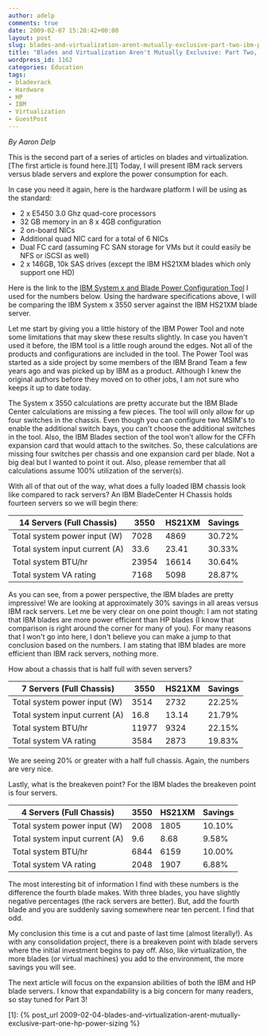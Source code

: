 ```yaml
---
author: adelp
comments: true
date: 2009-02-07 15:20:42+00:00
layout: post
slug: blades-and-virtualization-arent-mutually-exclusive-part-two-ibm-power-sizing
title: "Blades and Virtualization Aren't Mutually Exclusive: Part Two, IBM Power Sizing"
wordpress_id: 1162
categories: Education
tags:
- bladevrack
- Hardware
- HP
- IBM
- Virtualization
- GuestPost
---
```


_By Aaron Delp_

This is the second part of a series of articles on blades and virtualization. [The first article is found here.][1] Today, I will present IBM rack servers versus blade servers and explore the power consumption for each.

In case you need it again, here is the hardware platform I will be using as the standard:

* 2 x E5450 3.0 Ghz quad-core processors  
* 32 GB memory in an 8 x 4GB configuration  
* 2 on-board NICs  
* Additional quad NIC card for a total of 6 NICs  
* Dual FC card (assuming FC SAN storage for VMs but it could easily be NFS or iSCSI as well)  
* 2 x 146GB, 10k SAS drives (except the IBM HS21XM blades which only support one HD)

Here is the link to the [IBM System x and Blade Power Configuration Tool](http://www-03.ibm.com/systems/bladecenter/resources/powerconfig/index.html) I used for the numbers below. Using the hardware specifications above, I will be comparing the IBM System x 3550 server against the IBM HS21XM blade server.

Let me start by giving you a little history of the IBM Power Tool and note some limitations that may skew these results slightly. In case you haven't used it before, the IBM tool is a little rough around the edges. Not all of the products and configurations are included in the tool. The Power Tool was started as a side project by some members of the IBM Brand Team a few years ago and was picked up by IBM as a product. Although I knew the original authors before they moved on to other jobs, I am not sure who keeps it up to date today.

The System x 3550 calculations are pretty accurate but the IBM Blade Center calculations are missing a few pieces. The tool will only allow for up four switches in the chassis. Even though you can configure two MSIM's to enable the additional switch bays, you can't choose the additional switches in the tool. Also, the IBM Blades section of the tool won't allow for the CFFh expansion card that would attach to the switches. So, these calculations are missing four switches per chassis and one expansion card per blade. Not a big deal but I wanted to point it out. Also, please remember that all calculations assume 100% utilization of the server(s).

With all of that out of the way, what does a fully loaded IBM chassis look like compared to rack servers? An IBM BladeCenter H Chassis holds fourteen servers so we will begin there:

| 14 Servers (Full Chassis)     | 3550  | HS21XM | Savings |
|-------------------------------|-------|--------|---------|
| Total system power input (W)  | 7028  | 4869   | 30.72%  |
| Total system input current (A)| 33.6  | 23.41  | 30.33%  |
| Total system BTU/hr           | 23954 | 16614  | 30.64%  |
| Total system VA rating        | 7168  | 5098   | 28.87%  |

As you can see, from a power perspective, the IBM blades are pretty impressive! We are looking at approximately 30% savings in all areas versus IBM rack servers. Let me be very clear on one point though: I am not stating that IBM blades are more power efficient than HP blades (I know that comparison is right around the corner for many of you). For many reasons that I won't go into here, I don't believe you can make a jump to that conclusion based on the numbers. I am stating that IBM blades are more efficient than IBM rack servers, nothing more.

How about a chassis that is half full with seven servers?

| 7 Servers (Full Chassis)      | 3550  | HS21XM | Savings |
|-------------------------------|-------|--------|---------|
| Total system power input (W)  | 3514  | 2732   | 22.25%  |
| Total system input current (A)| 16.8  | 13.14  | 21.79%  |
| Total system BTU/hr           | 11977 | 9324   | 22.15%  |
| Total system VA rating        | 3584  | 2873   | 19.83%  |

We are seeing 20% or greater with a half full chassis. Again, the numbers are very nice.

Lastly, what is the breakeven point? For the IBM blades the breakeven point is four servers.

| 4 Servers (Full Chassis)      | 3550  | HS21XM | Savings |
|-------------------------------|-------|--------|---------|
| Total system power input (W)  | 2008  | 1805   | 10.10%  |
| Total system input current (A)| 9.6   | 8.68   | 9.58%   |
| Total system BTU/hr           | 6844  | 6159   | 10.00%  |
| Total system VA rating        | 2048  | 1907   | 6.88%   |

The most interesting bit of information I find with these numbers is the difference the fourth blade makes. With three blades, you have slightly negative percentages (the rack servers are better). But, add the fourth blade and you are suddenly saving somewhere near ten percent. I find that odd.

My conclusion this time is a cut and paste of last time (almost literally!). As with any consolidation project, there is a breakeven point with blade servers where the initial investment begins to pay off. Also, like virtualization, the more blades (or virtual machines) you add to the environment, the more savings you will see.

The next article will focus on the expansion abilities of both the IBM and HP blade servers. I know that expandability is a big concern for many readers, so stay tuned for Part 3!

[1]: {% post_url 2009-02-04-blades-and-virtualization-arent-mutually-exclusive-part-one-hp-power-sizing %}

